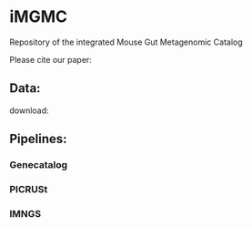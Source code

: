 # iMGMC
Repository of the integrated Mouse Gut Metagenomic Catalog

Please cite our paper:


## Data:
download:

## Pipelines:

### Genecatalog

### PICRUSt

### IMNGS

